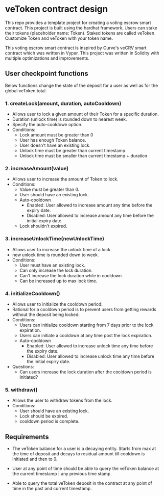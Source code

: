 # veToken contract design

This repo provides a template project for creating a voting escrow smart contract. This project is built using the hardhat framework. 
Users can stake their tokens (placeholder name: Token). Staked tokens are called veToken. Customize Token and veToken with your token name.

This voting escrow smart contract is inspired by Curve's veCRV smart contract which was written in Vyper. This project was written in Solidity with multiple optimizations and improvements.

## User checkpoint functions

Below functions change the state of the deposit for a user as well as for the global veToken total.

### 1. createLock(amount, duration, autoCooldown)

- Allows user to lock a given amount of their Token for a specific duration.
- Duration (unlock time) is rounded down to nearest week.
- Specify the auto-cooldown option.
- Conditions:
  - Lock amount must be greater than 0
  - User has enough Token balance.
  - User doesn't have an existing lock.
  - Unlock time must be greater than current timestamp
  - Unlock time must be smaller than current timestamp + duration

### 2. increaseAmount(value)

- Allows user to increase the amount of Token to lock.
- Conditions:
  - Value must be greater than 0.
  - User should have an existing lock.
  - Auto-cooldown
    - Enabled: User allowed to increase amount any time before the expiry date.
    - Disabled: User allowed to increase amount any time before the initial expiry date.
  - Lock shouldn't expired.

### 3. increaseUnlockTime(newUnlockTime)

- Allows user to increase the unlock time of a lock.
- new unlock time is rounded down to week.
- Conditions:
  - User must have an existing lock.
  - Can only increase the lock duration.
  - Can't increase the lock duration while in cooldown.
  - Can be increased up to max lock time.

### 4. initializeCooldown()

- Allows user to initialize the cooldown period.
- Rational for a cooldown period is to prevent users from getting rewards without the deposit being locked.
- Conditions:
  - Users can initialize cooldown starting from 7 days prior to the lock expiration.
  - Users can initiate a cooldown at any time post the lock expiration.
  - Auto-cooldown
    - Enabled: User allowed to increase unlock time any time before the expiry date.
    - Disabled: User allowed to increase unlock time any time before the initial expiry date.
- Questions:
  - Can users increase the lock duration after the cooldown period is initiated?

### 5. withdraw()

- Allows the user to withdraw tokens from the lock.
- Conditions:
  - User should have an existing lock.
  - Lock should be expired.
  - cooldown period is complete.

## Requirements

- The veToken balance for a user is a decaying entity. Starts from max at the time of deposit and decays to residual amount till cooldown is initiated and then to 0.

- User at any point of time should be able to query the veToken balance at the current timestamp | any previous time stamp.

- Able to query the total veToken deposit in the contract at any point of time in the past and current timestamp.
